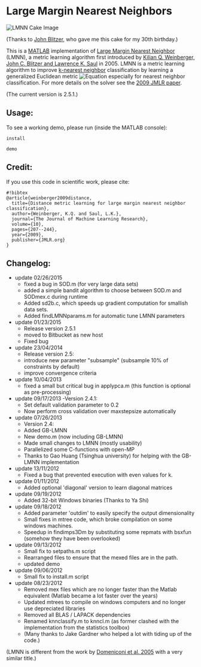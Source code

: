 Large Margin Nearest Neighbors
==============================

 ![LMNN Cake Image](https://bytebucket.org/mlcircus/lmnn/raw/bb416614a3cb0d3e2339b748f3b803069f1c81b7/figures/lmnncake.jpg "Image of LMNN Figure on a cake.") 

 (Thanks to [John Blitzer](http://john.blitzer.com), who gave me this cake for my 30th birthday.)

This is a [MATLAB](http://en.wikipedia.org/wiki/MATLAB) implementation of [Large Margin Nearest Neighbor](http://en.wikipedia.org/wiki/Large_margin_nearest_neighbor) (LMNN), a metric learning algorithm first introduced by [Kilian Q. Weinberger, John C. Blitzer and Lawrence K. Saul](http://www.cse.wustl.edu/~kilian/papers/NIPS2005_0265.pdf) in 2005. LMNN is a metric learning algorithm to improve [k-nearest neighbor](http://en.wikipedia.org/wiki/K-nearest_neighbors_algorithm) classification by learning a generalized Euclidean metric
![Equation](https://bytebucket.org/mlcircus/lmnn/raw/bb416614a3cb0d3e2339b748f3b803069f1c81b7/figures/mahalanobis.png)
especially for nearest neighbor classification. For more details on the solver see the [2009 JMLR paper](http://www.jmlr.org/papers/volume10/weinberger09a/weinberger09a.pdf). 

(The current version is 2.5.1.)

## Usage:
To see a working demo, please run (inside the MATLAB console):

`install`

`demo`


## Credit:
If you use this code in scientific work, please cite:

```
#!bibtex
@article{weinberger2009distance,
  title={Distance metric learning for large margin nearest neighbor classification},
  author={Weinberger, K.Q. and Saul, L.K.},
  journal={The Journal of Machine Learning Research},
  volume={10},
  pages={207--244},
  year={2009},
  publisher={JMLR.org}
}
```


## Changelog:
- update 02/26/2015
	 - fixed a bug in SOD.m (for very large data sets)
	 - added a simple bandit algorithm to choose between SOD.m and SODmex.c during runtime
	 - Added sd2b.c, which speeds up gradient computation for smallish data sets.
	 - Added findLMNNparams.m for automatic tune LMNN parameters
- update 01/23/2015
     - Release version 2.5.1
     - moved to Bitbucket as new host
     - Fixed bug 
- update 23/04/2014
     - Release version 2.5:
	 - introduce new parameter "subsample" (subsample 10% of constraints by default)
	 - improve convergence criteria
- update 10/04/2013
     - fixed a small but critical bug in applypca.m (this function is optional as pre-processing)
- update 09/17/2013
     -Version 2.4.1:
     - Set default validation parameter to 0.2
     -  Now perform cross validation over maxstepsize automatically
- update 07/26/2013
     - Version 2.4:
     - Added GB-LMNN
     - New demo.m (now including GB-LMNN)
     - Made small changes to LMNN (mostly usability)
     - Parallelized some C-functions with open-MP 
     - Thanks to Gao Huang (Tsinghua university) for helping with the GB-LMNN implementation
- update 13/11/2012
     - Fixed a bug that prevented execution with even values for k.
- update 01/11/2012
     - Added optional 'diagonal' version to learn diagonal matrices 
- update 09/19/2012
     - Added 32-bit Windows binaries (Thanks to Ya Shi)
- update 09/18/2012
     - Added parameter 'outdim' to easily specify the output dimensionality
     - Small fixes in mtree code, which broke compilation on some windows machines. 
     - Speedup in findimps3Dm by substituting some repmats with bsxfun (somehow they have been overlooked)
- update 09/13/2012
     - Small fix to setpaths.m script
     - Rearranged files to ensure that the mexed files are in the path.
     - updated demo
- update 09/06/2012
     - Small fix to install.m script
- update 08/23/2012
    - Removed mex files which are no longer faster than the Matlab equivalent (Matlab became a lot faster over the years)
    - Updated mtrees to compile on windows computers and no longer use depreciated libraries
    - Removed all BLAS / LAPACK dependencies 
    - Renamed knnclassify.m to knncl.m (as former clashed with the implementation from the statistics toolbox)
    - (Many thanks to Jake Gardner who helped a lot with tiding up of the code.)



(LMNN is different from the work by [Domeniconi et al. 2005](http://cs.gmu.edu/~carlotta/publications/01461432.pdf) with a very similar title.)